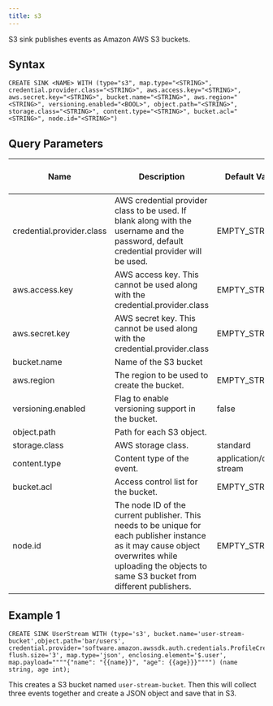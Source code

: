 ```yaml
---
title: s3
---
```


S3 sink publishes events as Amazon AWS S3 buckets.

## Syntax

    CREATE SINK <NAME> WITH (type="s3", map.type="<STRING>", credential.provider.class="<STRING>", aws.access.key="<STRING>", aws.secret.key="<STRING>", bucket.name="<STRING>", aws.region="<STRING>", versioning.enabled="<BOOL>", object.path="<STRING>", storage.class="<STRING>", content.type="<STRING>", bucket.acl="<STRING>", node.id="<STRING>")

## Query Parameters

| Name     | Description                | Default Value            | Possible Data Types | Optional | Dynamic |
|----------|----------------------------|--------------------------|---------------------|----------|---------|
| credential.provider.class | AWS credential provider class to be used. If blank along with the username and the password, default credential provider will be used.            | EMPTY\_STRING            | STRING              | Yes      | No      |
| aws.access.key            | AWS access key. This cannot be used along with the credential.provider.class  | EMPTY_STRING            | STRING              | Yes      | No      |
| aws.secret.key            | AWS secret key. This cannot be used along with the credential.provider.class  | EMPTY_STRING            | STRING              | Yes      | No      |
| bucket.name               | Name of the S3 bucket      |         | STRING              | No       | No      |
| aws.region                | The region to be used to create the bucket.  | EMPTY_STRING            | STRING              | Yes      | No      |
| versioning.enabled        | Flag to enable versioning support in the bucket.              | false   | BOOL                | Yes      | No      |
| object.path               | Path for each S3 object.    |         | STRING              | No       | Yes     |
| storage.class             | AWS storage class.          | standard                 | STRING              | Yes      | No      |
| content.type              | Content type of the event.  | application/octet-stream | STRING              | Yes      | Yes     |
| bucket.acl                | Access control list for the bucket.          | EMPTY_STRING            | STRING              | Yes      | No      |
| node.id  | The node ID of the current publisher. This needs to be unique for each publisher instance as it may cause object overwrites while uploading the objects to same S3 bucket from different publishers. | EMPTY_STRING            | STRING              | Yes      | No      |

## Example 1

    CREATE SINK UserStream WITH (type='s3', bucket.name='user-stream-bucket',object.path='bar/users', credential.provider='software.amazon.awssdk.auth.credentials.ProfileCredentialsProvider', flush.size='3', map.type='json', enclosing.element='$.user', map.payload=""""{"name": "{{name}}", "age": {{age}}}"""") (name string, age int);  

This creates a S3 bucket named `user-stream-bucket`. Then this will collect three events together and create a JSON object and save that in S3.

